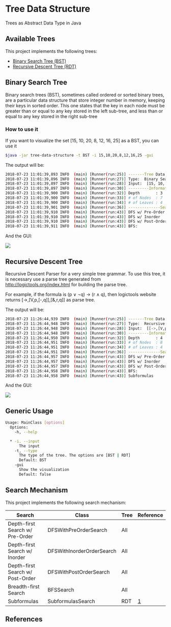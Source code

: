 # Tree Data Structure
Trees as Abstract Data Type in Java

## Available Trees

This project implements the following trees:

- [Binary Search Tree (BST)](#binary-search-tree)
- [Recursive Descent Tree (RDT)](#recursive-descent-tree) 

## Binary Search Tree

Binary search trees (BST), sometimes called ordered or sorted binary trees, are a particular data structure that store integer number in memory, keeping their keys in sorted order. This one states that the key in each node must be greater than or equal to any key stored in the left sub-tree, and less than or equal to any key stored in the right sub-tree

### How to use it

If you want to visualize the set [15, 10, 20, 8, 12, 16, 25] as a BST, you can use it

```sh
$java -jar tree-data-structure -t BST -i 15,10,20,8,12,16,25 -gui
```

The output will be:

```sh
2018-07-23 11:01:39,893 INFO  (main) [Runner(run:25)] -------Tree Data Structure---------
2018-07-23 11:01:39,896 INFO  (main) [Runner(run:27)] Type:  Binary Search Tree
2018-07-23 11:01:39,897 INFO  (main) [Runner(run:28)] Input:  [15, 10, 20, 8, 12, 16, 25]
2018-07-23 11:01:39,897 INFO  (main) [Runner(run:30)] ---------Information---------------
2018-07-23 11:01:39,900 INFO  (main) [Runner(run:32)] Depth       : 3
2018-07-23 11:01:39,900 INFO  (main) [Runner(run:33)] # of Nodes  : 7
2018-07-23 11:01:39,900 INFO  (main) [Runner(run:34)] # of Leaves : 4
2018-07-23 11:01:39,901 INFO  (main) [Runner(run:36)] --------------Search----------------
2018-07-23 11:01:39,910 INFO  (main) [Runner(run:43)] DFS w/ Pre-Order    : [15, 10, 8, 12, 20, 16, 25]
2018-07-23 11:01:39,910 INFO  (main) [Runner(run:43)] DFS w/ Inorder      : [8, 10, 12, 15, 16, 20, 25]
2018-07-23 11:01:39,910 INFO  (main) [Runner(run:43)] DFS w/ Post-Order   : [8, 12, 10, 16, 25, 20, 15]
2018-07-23 11:01:39,911 INFO  (main) [Runner(run:43)] BFS:                : [15, 10, 20, 8, 12, 16, 25]
```

And the GUI:

<img src="https://raw.githubusercontent.com/thiagodnf/tree-data-structure/master/src/main/resources/screenshot-bst.png" />

## Recursive Descent Tree
Recursive Descent Parser for a very simple tree grammar. To use this tree, it is necessary use a parse tree generated from http://logictools.org/index.html for building the parse tree. 

For example, if the formula is (p ∨ ¬q) → (r ∧ q),
then logictools website returns [->,[V,p,[-,q]],[&,r,q]] as parse tree.

The output will be:

```sh
2018-07-23 11:26:44,939 INFO  (main) [Runner(run:25)] -------Tree Data Structure---------
2018-07-23 11:26:44,948 INFO  (main) [Runner(run:27)] Type:  Recursive Descent Tree
2018-07-23 11:26:44,948 INFO  (main) [Runner(run:28)] Input:  [[->,[V,p,[-,p]],[&,r,q]]]
2018-07-23 11:26:44,948 INFO  (main) [Runner(run:30)] ---------Information---------------
2018-07-23 11:26:44,950 INFO  (main) [Runner(run:32)] Depth       : 4
2018-07-23 11:26:44,951 INFO  (main) [Runner(run:33)] # of Nodes  : 8
2018-07-23 11:26:44,951 INFO  (main) [Runner(run:34)] # of Leaves : 4
2018-07-23 11:26:44,951 INFO  (main) [Runner(run:36)] --------------Search----------------
2018-07-23 11:26:44,957 INFO  (main) [Runner(run:43)] DFS w/ Pre-Order    : [->, V, p, -, p, &, r, q]
2018-07-23 11:26:44,957 INFO  (main) [Runner(run:43)] DFS w/ Inorder      : [p, V, p, -, ->, r, &, q]
2018-07-23 11:26:44,957 INFO  (main) [Runner(run:43)] DFS w/ Post-Order   : [p, p, -, V, r, q, &, ->]
2018-07-23 11:26:44,958 INFO  (main) [Runner(run:43)] BFS:                : [->, V, &, p, -, r, q, p]
2018-07-23 11:26:44,958 INFO  (main) [Runner(run:43)] Subformulas         : [p, -p, (p V -p), r, q, (r & q), ((p V -p) -> (r & q))]
```

And the GUI:

<img src="https://raw.githubusercontent.com/thiagodnf/tree-data-structure/master/src/main/resources/screenshot-rdt.png" />

## Generic Usage

```sh
Usage: MainClass [options]
  Options:
    -h, --help

  * -i, --input
      The input
    -t, --type
      The type of the tree. The options are [BST | RDT]
      Default: BST
    -gui
      Show the visualization
      Default: false

```

## Search Mechanism

This project implements the following search mechanism:

| Search                           | Class                     | Tree | Reference|
|----------------------------------|---------------------------|------|-|
| Depth-first Search w/ Pre-Order  | DFSWithPreOrderSearch     | All  | |
| Depth-first Search w/ Inorder    | DFSWithInorderOrderSearch | All  | |
| Depth-first Search w/ Post-Order | DFSWithPostOrderSearch    | All  | |
| Breadth-first Search             | BFSSearch                 | All  | |
| Subformulas                      | SubformulasSearch         | RDT  | [1] |

## References
[1]: https://www7.in.tum.de/um/courses/logic/SS11/folien/basics-4.pdf

